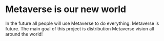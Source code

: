 # Metaverse is our new world
In the future all people will use Metaverse to do everything. Metaverse is future. The main goal of this project is distribution Metaverse vision all around the world!
